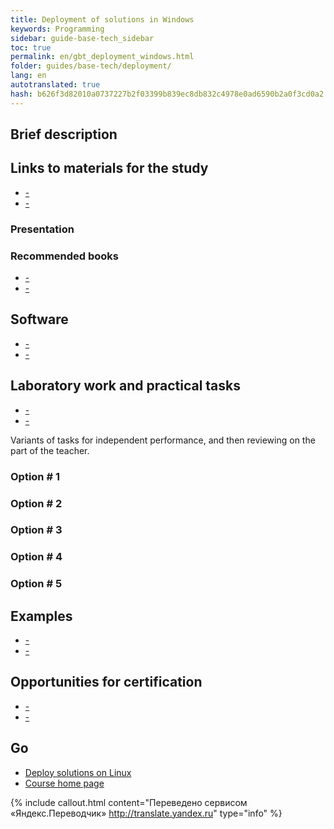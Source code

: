 ```yaml
--- 
title: Deployment of solutions in Windows 
keywords: Programming 
sidebar: guide-base-tech_sidebar 
toc: true 
permalink: en/gbt_deployment_windows.html 
folder: guides/base-tech/deployment/ 
lang: en 
autotranslated: true 
hash: b626f3d82010a0737227b2f03399b839ec8db832c4978e0ad6590b2a0f3cd0a2 
--- 
```


## Brief description 

## Links to materials for the study 

* [-]() 
* [-]() 

### Presentation 

### Recommended books 

* [-]() 
* [-]() 

## Software 

* [-]() 
* [-]() 

## Laboratory work and practical tasks 

* [-]() 
* [-]() 

Variants of tasks for independent performance, and then reviewing on the part of the teacher. 

### Option # 1 

### Option # 2 

### Option # 3 

### Option # 4 

### Option # 5 

## Examples 

* [-]() 
* [-]() 

## Opportunities for certification 

* [-]() 
* [-]() 

## Go 
* [Deploy solutions on Linux](gbt_deployment_linux.html) 
* [Course home page](gbt_landing-page.html) 



{% include callout.html content="Переведено сервисом «Яндекс.Переводчик» <http://translate.yandex.ru>" type="info" %}